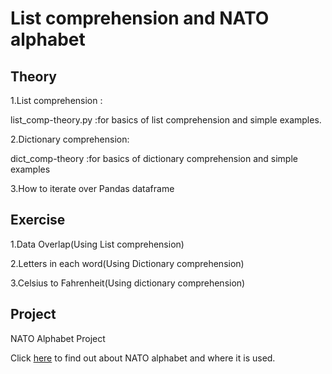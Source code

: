 # List comprehension and NATO alphabet

## Theory

1.List comprehension :

list_comp-theory.py :for basics of list comprehension and simple examples.

2.Dictionary comprehension:

dict_comp-theory :for basics of dictionary comprehension and simple examples

3.How to iterate over Pandas dataframe


## Exercise

1.Data Overlap(Using List comprehension)

2.Letters in each word(Using Dictionary comprehension)

3.Celsius to Fahrenheit(Using dictionary comprehension)

## Project

NATO Alphabet Project

Click [here](https://effectiviology.com/brief-guide-to-the-nato-phonetic-alphabet/) to find out about NATO alphabet and where it is used.







